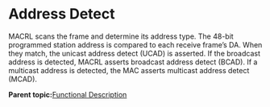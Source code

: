 # Address Detect

MACRL scans the frame and determine its address type. The 48-bit programmed station address is compared to each receive frame’s DA. When they match, the unicast address detect \(UCAD\) is asserted. If the broadcast address is detected, MACRL asserts broadcast address detect \(BCAD\). If a multicast address is detected, the MAC asserts multicast address detect \(MCAD\).

**Parent topic:**[Functional Description](GUID-1DF3649A-D1B6-4032-BF77-E072F8D8F7FC.md)

